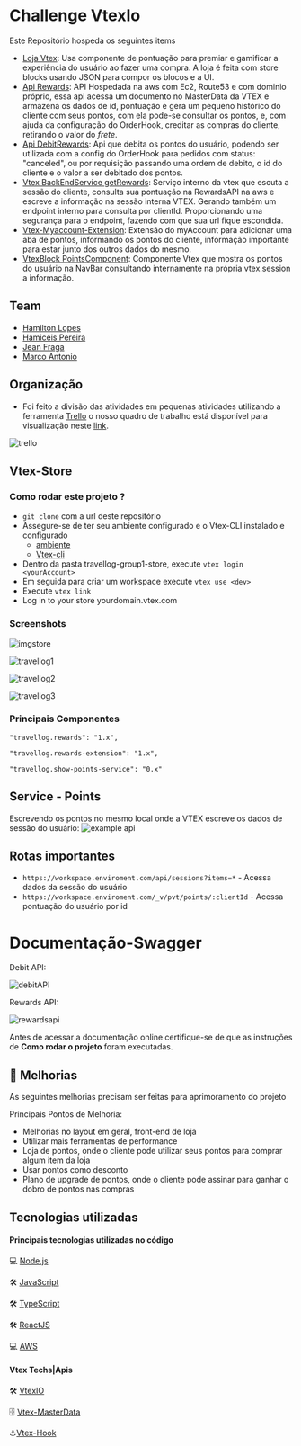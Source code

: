 #  **Challenge VtexIo**

Este Repositório hospeda os seguintes items 

  * [Loja Vtex](https://github.com/HamiltonLopes/travellog-group1-store): Usa componente de pontuação para premiar e gamificar a 
    experiência do usuário ao fazer uma compra. A loja é feita com store blocks usando JSON para compor os blocos e a  UI. 
  * [Api Rewards](https://github.com/HamiltonLopes/rewards-API-travellog-group1): API Hospedada na aws com Ec2, Route53 e com dominio
    próprio, essa api acessa um documento no MasterData da VTEX e armazena os dados de id, pontuação e gera um pequeno histórico do
    cliente com seus pontos, com ela pode-se consultar os pontos, e, com ajuda da configuração do OrderHook, creditar as compras do cliente,
    retirando o valor do *frete*. 
  * [Api DebitRewards](https://github.com/HamiltonLopes/vtex-service-get-rewards-points): Api que debita os pontos do usuário, podendo
    ser utilizada com a config do OrderHook para pedidos com status: "canceled", ou por requisição passando uma ordem de debito, o id
    do cliente e o valor a ser debitado dos pontos.
  * [Vtex BackEndService getRewards](https://github.com/HamiltonLopes/vtex-service-get-rewards-points): Serviço interno da vtex que
    escuta a sessão do cliente, consulta sua pontuação na RewardsAPI na aws e escreve a informação na sessão interna VTEX. Gerando também
    um endpoint interno para consulta por clientId. Proporcionando uma segurança para o endpoint, fazendo com que sua url fique escondida.
  * [Vtex-Myaccount-Extension](https://github.com/HamiltonLopes/Vtex-Myaccount-Extension): Extensão do myAccount para adicionar uma aba de
    pontos, informando os pontos do cliente, informação importante para estar junto dos outros dados do mesmo.
  * [VtexBlock PointsComponent](https://github.com/HamiltonLopes/newPointsComponent): Componente Vtex que mostra os pontos do usuário na NavBar
    consultando internamente na própria vtex.session a informação.

## Team 

  * [Hamilton Lopes](https://www.linkedin.com/in/hamilton-lopes/)
  * [Hamiceis Pereira](https://www.linkedin.com/in/hamiceis-pereira/)
  * [Jean Fraga](https://www.linkedin.com/in/jean-fraga/)
  * [Marco Antonio](https://www.linkedin.com/in/marco-antonio-pereira-esteves-005185113/)

## Organização
  * Foi feito a divisão das atividades em pequenas atividades utilizando a ferramenta [Trello](https://trello.com/)
  o nosso quadro de trabalho está disponível para visualização neste [link](https://trello.com/b/IJT1EnnZ/vtex-challenge-travellog-group1).
  
  ![trello](https://user-images.githubusercontent.com/9729963/180127801-2fc01011-b0e3-4c09-bdab-209959708d86.png)
  
## Vtex-Store

### Como rodar este projeto ?

* `git clone` com a url deste repositório 
* Assegure-se de ter seu ambiente configurado e o  Vtex-CLI instalado e configurado
  * [ambiente](https://developers.vtex.com/vtex-developer-docs/docs/vtex-io-documentation-1-basicsetup)  
  * [Vtex-cli](https://developers.vtex.com/vtex-developer-docs/docs/vtex-io-documentation-vtex-io-cli-installation-and-command-reference) 
* Dentro da pasta travellog-group1-store, execute   `vtex login  <yourAccount>`    
* Em seguida para criar um workspace execute `vtex use <dev>`
* Execute `vtex link`
* Log in to your store yourdomain.vtex.com


### Screenshots 
  ![imgstore](https://user-images.githubusercontent.com/9729963/180127132-e46ec500-2792-451a-b2c6-465d42258674.gif)
  
  ![travellog1](https://user-images.githubusercontent.com/9729963/180127291-7ea815ed-e532-43f6-8917-4118a55773b6.png)
  
  ![travellog2](https://user-images.githubusercontent.com/9729963/180127547-3de7d05f-be27-4863-ba67-7a450451059d.png)
  
  ![travellog3](https://user-images.githubusercontent.com/9729963/180127666-b6431a5f-f4d3-4264-bb36-79a7a141631a.png)
  
###  Principais Componentes
  ```"travellog.rewards": "1.x",```
  
  ```"travellog.rewards-extension": "1.x",```
  
  ```"travellog.show-points-service": "0.x"```

## Service  - Points  
  Escrevendo os pontos no mesmo local onde a VTEX escreve os dados de sessão do usuário:
  ![example api](https://user-images.githubusercontent.com/9729963/180129513-197653f6-c5aa-4be9-bf1f-be20db22ac58.png)

## Rotas importantes
  * `https://workspace.enviroment.com/api/sessions?items=*` - Acessa dados da sessão do usuário
  * `https://workspace.enviroment.com/_v/pvt/points/:clientId` - Acessa pontuação do usuário por id

# Documentação-Swagger
  Debit API:
  
  ![debitAPI](https://user-images.githubusercontent.com/9729963/180130339-8963c981-1a99-4665-b02b-0f035c295a49.jpg)
  
  Rewards API:
  
  ![rewardsapi](https://user-images.githubusercontent.com/9729963/180130510-0223a161-4899-49ad-af65-cc90127bcb3e.jpg)

  Antes de acessar a documentação online certifique-se de que as instruções de **Como rodar o projeto** foram executadas. 

## 🚀 Melhorias
As seguintes melhorias precisam ser feitas para aprimoramento do projeto

Principais Pontos de Melhoria:
 - Melhorias no layout em geral, front-end de loja
 - Utilizar mais ferramentas de performance
 - Loja de pontos, onde o cliente pode utilizar seus pontos para comprar algum item da loja
 - Usar pontos como desconto
 - Plano de upgrade de pontos, onde o cliente pode assinar para ganhar o dobro de pontos nas compras

## Tecnologias utilizadas

#### Principais tecnologias utilizadas no código

💻 [Node.js](https://nodejs.org/)

🛠 [JavaScript](https://www.javascript.com/)

🛠 [TypeScript](https://www.typescriptlang.org/)

🛠 [ReactJS](https://pt-br.reactjs.org/)

💻 [AWS](https://aws.amazon.com/pt/)

#### Vtex Techs|Apis

🛠 [VtexIO](https://vtex.com/pt-br/blog/vtex-book/vtexbook-vtex-io/)

🗄️ [Vtex-MasterData](https://developers.vtex.com/vtex-rest-api/reference/master-data-api-v2-overview)

⚓[Vtex-Hook](https://developers.vtex.com/vtex-rest-api/docs/orders-feed)
